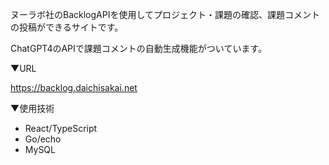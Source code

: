 <p>ヌーラボ社のBacklogAPIを使用してプロジェクト・課題の確認、課題コメントの投稿ができるサイトです。</p>
<p>ChatGPT4のAPIで課題コメントの自動生成機能がついています。</p>

<p>▼URL</p>
<a href="https://backlog.daichisakai.net" target="_blank">https://backlog.daichisakai.net</a>
<br />
<p>▼使用技術</p>
<ul>
<li>React/TypeScript</li>
<li>Go/echo</li>
<li>MySQL</li>
</ul>
